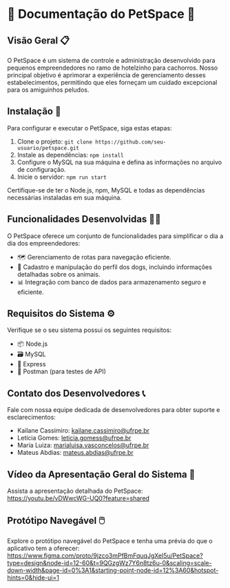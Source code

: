 # 🐾 Documentação do PetSpace 🐶

## Visão Geral 📋

O PetSpace é um sistema de controle e administração desenvolvido para pequenos empreendedores no ramo de hotelzinho para cachorros. Nosso principal objetivo é aprimorar a experiência de gerenciamento desses estabelecimentos, permitindo que eles forneçam um cuidado excepcional para os amiguinhos peludos.

## Instalação 🚀

Para configurar e executar o PetSpace, siga estas etapas:

1. Clone o projeto: `git clone https://github.com/seu-usuario/petspace.git`
2. Instale as dependências: `npm install`
3. Configure o MySQL na sua máquina e defina as informações no arquivo de configuração.
4. Inicie o servidor: `npm run start`

Certifique-se de ter o Node.js, npm, MySQL e todas as dependências necessárias instaladas em sua máquina.

## Funcionalidades Desenvolvidas 🐕‍🦺

O PetSpace oferece um conjunto de funcionalidades para simplificar o dia a dia dos empreendedores:

- 🗺️ Gerenciamento de rotas para navegação eficiente.
- 🐶 Cadastro e manipulação do perfil dos dogs, incluindo informações detalhadas sobre os animais.
- 📊 Integração com banco de dados para armazenamento seguro e eficiente.

## Requisitos do Sistema ⚙️

Verifique se o seu sistema possui os seguintes requisitos:

- 📦 Node.js
- 🗃️ MySQL
- 🚀 Express
- 💌 Postman (para testes de API)

## Contato dos Desenvolvedores 📞

Fale com nossa equipe dedicada de desenvolvedores para obter suporte e esclarecimentos:

- Kailane Cassimiro: kailane.cassimiro@ufrpe.br
- Letícia Gomes: leticia.gomess@ufrpe.br
- Maria Luiza: marialuisa.vasconcelos@ufrpe.br
- Mateus Abdias: mateus.abdias@ufrpe.br
## Vídeo da Apresentação Geral do Sistema 🎥

Assista a apresentação detalhada do PetSpace: https://youtu.be/vDWwcWG-UQ0?feature=shared

## Protótipo Navegável 🖱️

Explore o protótipo navegável do PetSpace e tenha uma prévia do que o aplicativo tem a oferecer: https://www.figma.com/proto/9jzco3mPfBmFquqJgXeI5u/PetSpace?type=design&node-id=12-60&t=9QGzgWz7Y6n8tz6u-0&scaling=scale-down-width&page-id=0%3A1&starting-point-node-id=12%3A60&hotspot-hints=0&hide-ui=1

